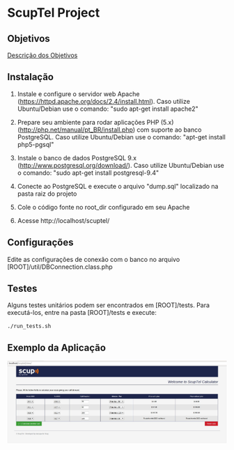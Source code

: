 ScupTel Project
============

Objetivos
-----

[Descrição dos Objetivos](docs/ShowmethecodeBackend.pdf)


Instalação
-----

1) Instale e configure o servidor web Apache (https://httpd.apache.org/docs/2.4/install.html). Caso utilize Ubuntu/Debian use o comando: "sudo apt-get install apache2"

2) Prepare seu ambiente para rodar aplicações PHP (5.x) (http://php.net/manual/pt_BR/install.php) com suporte ao banco PostgreSQL. Caso utilize Ubuntu/Debian use o comando: "apt-get install php5-pgsql"

3) Instale o banco de dados PostgreSQL 9.x (http://www.postgresql.org/download/). Caso utilize Ubuntu/Debian use o comando: "sudo apt-get install postgresql-9.4"

4) Conecte ao PostgreSQL e execute o arquivo "dump.sql" localizado na pasta raiz do projeto 

5) Cole o código fonte no root_dir configurado em seu Apache

6) Acesse http://localhost/scuptel/


Configurações
-----

Edite as configurações de conexão com o banco no arquivo [ROOT]/util/DBConnection.class.php


Testes
-----

Alguns testes unitários podem ser encontrados em [ROOT]/tests. Para executá-los, entre na pasta [ROOT]/tests e execute:

```
./run_tests.sh
```


Exemplo da Aplicação
-----

![Exemplo da Aplicação](docs/sample.jpg?raw=true)